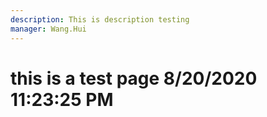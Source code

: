 ```yaml
---
description: This is description testing
manager: Wang.Hui
---
```

# this is a test page 8/20/2020 11:23:25 PM